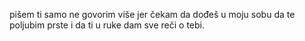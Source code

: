 pišem ti
samo ne govorim
više
jer čekam da dođeš
u moju sobu
da te poljubim
prste
i da ti u ruke
dam
sve reči
o tebi.